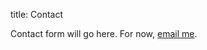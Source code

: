 title: Contact
    <div class="container">
      <!-- Example row of columns -->
      <div class="row">
<p>Contact form will go here. For now, <a href="mailto:shane@xs.vc">email me</a>. </p>
        </div>
      </div>
